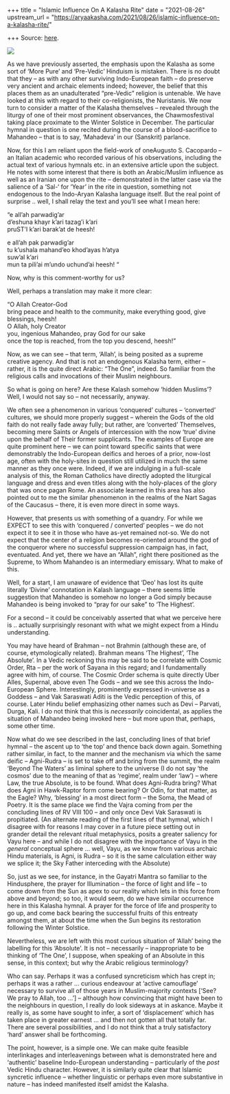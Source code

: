 +++
title = "Islamic Influence On A Kalasha Rite"
date = "2021-08-26"
upstream_url = "https://aryaakasha.com/2021/08/26/islamic-influence-on-a-kalasha-rite/"

+++
Source: [here](https://aryaakasha.com/2021/08/26/islamic-influence-on-a-kalasha-rite/).

![](https://aryaakasha.files.wordpress.com/2021/08/240524329_10165515802445574_5951114687889788154_n.jpg?w=1024)

As we have previously asserted, the emphasis upon the Kalasha as some
sort of ‘More Pure’ and ‘Pre-Vedic’ Hinduism is mistaken. There is no
doubt that they – as with any other surviving Indo-European faith – do
preserve very ancient and archaic elements indeed; however, the belief
that this places them as an unadulterated “pre-Vedic” religion is
untenable. We have looked at this with regard to their co-religionists,
the Nuristanis. We now turn to consider a matter of the Kalasha
themselves – revealed through the liturgy of one of their most prominent
observances, the Chawmosfestival taking place proximate to the Winter
Solstice in December. The particular hymnal in question is one recited
during the course of a blood-sacrifice to Mahandeo – that is to say,
‘Mahadeva’ in our (Sanskrit) parlance.

Now, for this I am reliant upon the field-work of oneAugusto S.
Cacopardo – an Italian academic who recorded various of his
observations, including the actual text of various hymnals etc. in an
extensive article upon the subject. He notes with some interest that
there is both an Arabic/Muslim influence as well as an Iranian one upon
the rite – demonstrated in the latter case via the salience of a ‘Sal-‘
for ‘Year’ in the rite in question, something not endogenous to the
Indo-Aryan Kalasha language itself. But the real point of surprise ..
well, I shall relay the text and you’ll see what I mean here:

“e all’ah parwadig’ar  
d’eshuna khayr k’ari tazag’i k’ari  
pruST’I k’ari barak’at de heesh!

e all’ah pak parwadig’ar  
tu k’ushala mahand’eo khod’ayas h’atya  
suw’al k’ari  
mun ta pili’ai m’undo uchund’ai heesh! “

Now, why is this comment-worthy for us?

Well, perhaps a translation may make it more clear:

“O Allah Creator-God   
bring peace and health to the community, make everything good, give  
blessings, heesh!  
O Allah, holy Creator  
you, ingenious Mahandeo, pray God for our sake  
once the top is reached, from the top you descend, heesh!”

Now, as we can see – that term, ‘Allah’, is being posited as a supreme
creative agency. And that is not an endogenous Kalasha term, either –
rather, it is the quite direct Arabic: “The One”, indeed. So familiar
from the religious calls and invocations of their Muslim neighbours.

So what is going on here? Are these Kalash somehow ‘hidden Muslims’?
Well, I would not say so – not necessarily, anyway.

We often see a phenomenon in various ‘conquered’ cultures – ‘converted’
cultures, we should more properly suggest – wherein the Gods of the old
faith do not really fade away fully; but rather, are ‘converted’
Themselves, becoming mere Saints or Angels of intercession with the now
‘true’ divine upon the behalf of Their former supplicants. The examples
of Europe are quite prominent here – we can point toward specific saints
that were demonstrably the Indo-European deifics and heroes of a prior,
now-lost age, often with the holy-sites in question still utilized in
much the same manner as they once were. Indeed, if we are indulging in a
full-scale analysis of this, the Roman Catholics have directly adopted
the liturgical language and dress and even titles along with the
holy-places of the glory that was once pagan Rome. An associate learned
in this area has also pointed out to me the similar phenomenon in the
realms of the Nart Sagas of the Caucasus – there, it is even more direct
in some ways.

However, that presents us with something of a quandry. For while we
EXPECT to see this with ‘conquered / converted’ peoples – we do not
expect it to see it in those who have as-yet remained not-so. We do not
expect that the center of a religion becomes re-oriented around the god
of the conqueror where no successful suppression campaign has, in fact,
eventuated. And yet, there we have an “Allah”, right there positioned as
the Supreme, to Whom Mahandeo is an intermediary emissary. What to make
of this.

Well, for a start, I am unaware of evidence that ‘Deo’ has lost its
quite literally ‘Divine’ connotation in Kalash language – there seems
little suggestion that Mahandeo is somehow no longer a God simply
because Mahandeo is being invoked to “pray for our sake” to ‘The
Highest’.

For a second – it could be conceivably asserted that what we perceive
here is .. actually surprisingly resonant with what we might expect from
a Hindu understanding.

You may have heard of Brahman – not Brahmin (although these are, of
course, etymologically related). Brahman means ‘The Highest’, ‘The
Absolute’. In a Vedic reckoning this may be said to be correlate with
Cosmic Order, Rta – per the work of Sayana in this regard; and I
fundamentally agree with him, of course. The Cosmic Order schema is
quite directly Uber Alles, Supernal, above even The Gods – and we see
this across the Indo-European Sphere. Interestingly, prominently
expressed in-universe as a Goddess – and Vak Saraswati Aditi is the
Vedic perception of this, of course. Later Hindu belief emphasizing
other names such as Devi – Parvati, Durga, Kali. I do not think that
this is *necessarily* coincidental, as applies the situation of Mahandeo
being invoked here – but more upon that, perhaps, some other time.

Now what do we see described in the last, concluding lines of that brief
hymnal – the ascent up to ‘the top’ and thence back down again.
Something rather similar, in fact, to the manner and the mechanism via
which the same deific – Agni-Rudra – is set to take off and bring from
the summit, the realm ‘Beyond The Waters’ as liminal sphere to the
universe (I do not say ‘the cosmos’ due to the meaning of that as
‘regime’, realm under ‘law’) – where Law, the true Absolute, is to be
found. What does Agni-Rudra bring? What does Agni in Hawk-Raptor form
come bearing? Or Odin, for that matter, as the Eagle? Why, ‘blessing’ in
a most direct form – the Soma, the Mead of Poetry. It is the same place
we find the Vajra coming from per the concluding lines of RV VIII 100 –
and only once Devi Vak Saraswati is propitiated. (An alternate reading
of the first lines of that hymnal, which I disagree with for reasons I
may cover in a future piece setting out in grander detail the relevant
ritual metaphysics, posits a greater saliency for Vayu here – and while
I do not disagree with the importance of Vayu in the *general*
conceptual sphere … well, Vayu, as we know from various archaic Hindu
materials, is Agni, is Rudra – so it is the same calculation either way
we splice it; the Sky Father interceding with the Absolute)

So, just as we see, for instance, in the Gayatri Mantra so familiar to
the Hindusphere, the prayer for Illumination – the force of light and
life – to come down from the Sun as apex to our reality which lets in
this force from above and beyond; so too, it would seem, do we have
similar occurrence here in this Kalasha hymnal. A prayer for the force
of life and prosperity to go up, and come back bearing the successful
fruits of this entreaty amongst them, at about the time when the Sun
begins its restoration following the Winter Solstice.

Nevertheless, we are left with this most curious situation of ‘Allah’
being the labelling for this ‘Absolute’. It is not – necessarily –
inappropriate to be thinking of ‘The One’, I suppose, when speaking of
an Absolute in this sense, in this context; but why the Arabic religious
terminology?

Who can say. Perhaps it was a confused syncreticism which has crept in;
perhaps it was a rather … curious endeavour at ‘active camouflage’
necessary to survive all of those years in Muslim-majority contexts
\[‘See? We pray to Allah, too …’\] – although how convincing that might
have been to the neighbours in question, I really do look sideways at in
askance. Maybe it really is, as some have sought to infer, a sort of
‘displacement’ which has taken place in greater earnest … and then not
gotten all that totally far. There are several possibilities, and I do
not think that a truly satisfactory ‘hard’ answer shall be forthcoming.

The point, however, is a simple one. We can make quite feasible
interlinkages and interleavenings between what is demonstrated here and
‘authentic’ baseline Indo-European understanding – particularly of the
*post* Vedic Hindu character. However, it is similarly quite clear that
Islamic syncretic influence – whether linguistic or perhaps even more
substantive in nature – has indeed manifested itself amidst the
Kalasha.
